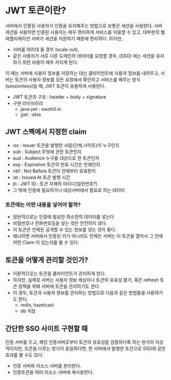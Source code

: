 # JWT 토큰이란?

서버에서 인증된 사용자가 인증을 유지해주는 방법으로 보통은 세션을 사용한다.
서버 세션을 사용하면 인증된 사용자는 매우 편리하게 서비스를 이용할 수 있고, 
대부분의 웹애플리케이션 서버가 세션을 지원하기 때문에 편리하다. 하지만,

- 서버를 여러대 둘 경우 (scale out),
- 같은 사용자가 서로 다른 도메인의 데이터를 요청할 경우, (SSO)
  에는 세션을 유지하기 위한 비용이 매우 커지게 된다.

이 때는 서버에 사용자 정보를 저장하는 대신 클라이언트에 사용자 정보를 내려주고,
서버는 토큰의 사용자 정보를 모든 요청에서 확인하고 서비스를 해주는 방식(sessionless)일 때,
JWT 토큰이 유용하게 사용된다.

- JWT 토큰의 구조 : header + body + signature
- 구현 라이브러리
    - java-jwt : oauth0.io
    - jjwt : okta


## JWT 스펙에서 지정한 claim

- iss : Issuer 토큰을 발행한 사람(단체,사이트)이 누구인지
- sub : Subject 무엇에 관한 토큰인지
- aud : Audience 누구를 대상으로 한 토큰인지
- exp : Expiration 토큰의 만료 시간은 언제인지
- nbf : Not Before 토큰이 언제부터 유효한지
- iat : Issued At 토큰 발행 시간
- jti : JWT ID : 토큰 자체의 아이디(일련번호?)
- 그 밖에 인증에 필요하거나 대상서버에서 필요로 하는 데이터

### 토큰에는 어떤 내용을 넣어야 할까?

- 일반적으로는 인증에 필요한 최소한의 데이터를 넣는다
- 비밀번호나 전화번호등을 넣는 것은 안전하지 않다.
- 이 토큰은 언제든 공개할 수 있는 정보를 넣는 것이 좋다.
- 왜냐하면 서버에서 인증된 키가 아니라도 언제든 서버는 이 토큰을 열어서 그 안에 어떤 Claim 이 있는지를 볼 수 있다.

## 토큰을 어떻게 관리할 것인가?

- 이론적으로는 토큰을 클라이언트가 관리하게 한다.
- 하지만, 실제로 서버는 사용자 정보 캐싱이나 토큰의 유효성 평가, 혹은 refresh 토큰 정책을 위해 서버에 토큰을 관리하기도 한다.
- 이 경우, 토큰과 사용자 정보를 관리하는 방법으로 다음과 같은 방법들을 사용하기도 한다.
    - redis, hazelcast
    - db 저장

## 간단한 SSO 사이트 구현할 때

인증 서버를 두고, 해당 인증서버로부터 토큰의 유효성을 검증하다록 하는 방식이 이상적이지만, 
토큰을 다루는 방식이 동일하다면, 한 서버에서 발행한 토큰으로 SSO와 같은 효과를 볼 수도 있다.

- 인증 서버와 리소스 서버를 분리한다.
- 인증토큰을 여러 리소스 서버에 재사용한다.
